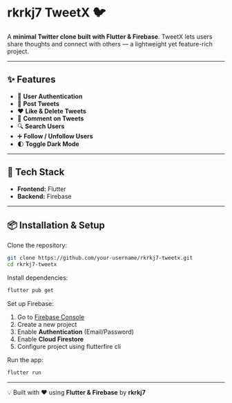 # rkrkj7 TweetX 🐦

A **minimal Twitter clone built with Flutter & Firebase**.
TweetX lets users share thoughts and connect with others — a lightweight yet feature-rich project.

---

## ✨ Features

- 🔑 **User Authentication**
- 📝 **Post Tweets**
- ❤️ **Like & Delete Tweets**
- 💬 **Comment on Tweets**
- 🔍 **Search Users**
- ➕ **Follow / Unfollow Users**
- 🌓 **Toggle Dark Mode**

---

## 🚀 Tech Stack

- **Frontend:** Flutter
- **Backend:** Firebase

---

## 📦 Installation & Setup

Clone the repository:

```bash
git clone https://github.com/your-username/rkrkj7-tweetx.git
cd rkrkj7-tweetx
```

Install dependencies:

```bash
flutter pub get
```

Set up Firebase:

1. Go to [Firebase Console](https://console.firebase.google.com/)
2. Create a new project
3. Enable **Authentication** (Email/Password)
4. Enable **Cloud Firestore**
5. Configure project using flutterfire cli

Run the app:

```bash
flutter run
```

---

💡 Built with ❤️ using **Flutter & Firebase** by **rkrkj7**
